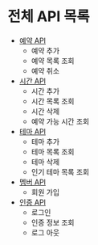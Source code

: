 # 전체 API 목록

- [예약 API](reservation.md)
    - 예약 추가
    - 예약 목록 조회
    - 예약 취소
- [시간 API](time.md)
    - 시간 추가
    - 시간 목록 조회
    - 시간 삭제
    - 예약 가능 시간 조회
- [테마 API](theme.md)
    - 테마 추가
    - 테마 목록 조회
    - 테마 삭제
    - 인기 테마 목록 조회
- [멤버 API](member.md)
    - 회원 가입
- [인증 API](auth.md)
    - 로그인
    - 인증 정보 조회
    - 로그 아웃
